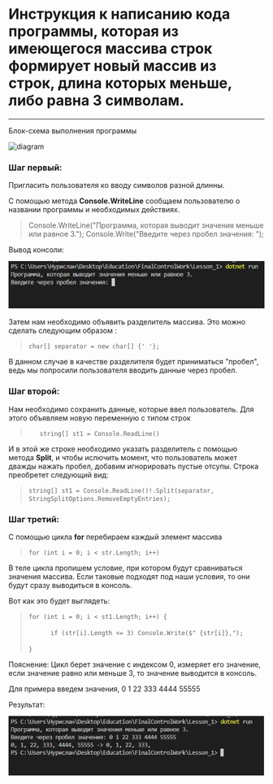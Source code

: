 # Инструкция к написанию кода программы, которая из имеющегося массива строк формирует новый массив из строк, длина которых меньше, либо равна 3 символам.

___

Блок-схема выполнения программы

![diagram](/FinalControlWork/images/diagram.png)

### Шаг первый:

Пригласить пользователя ко вводу символов разной длинны.

С помощью метода **Console.WriteLine** сообщаем пользователю о названии программы и необходимых действиях.

> Console.WriteLine("Программа, которая выводит значения меньше или равное 3.");
Console.Write("Введите через пробел значения: ");

Вывод консоли:

![Подсказка](/images/promt1.png)

Затем нам необходимо объявить разделитель массива. Это можно сделать следующим образом :
>     char[] separator = new char[] {' '};

В данном случае в качестве разделителя будет приниматься "пробел", ведь  мы попросили пользователя вводить данные через пробел.

### Шаг второй:

Нам необходимо сохранить данные, которые ввел пользователь. Для этого объявляем новую переменную с типом строк
>        string[] st1 = Console.ReadLine()

И в этой же строке необходимо указать разделитель с помощью метода **Split**, и чтобы ислючить момент, что пользователь может дважды нажать пробел, добавим игнорировать пустые отсупы.
Строка преобретет следующий вид:
>     string[] st1 = Console.ReadLine()!.Split(separator, StringSplitOptions.RemoveEmptyEntries);

### Шаг третий:

С помощью цикла **for** перебираем каждый элемент массива

>     for (int i = 0; i < str.Length; i++)

В теле цикла пропишем условие, при котором будут сравниваться значения массива. Если таковые подходят под наши условия, то они будут сразу выводиться в консоль.

Вот как это будет выглядеть:

>     for (int i = 0; i < st1.Length; i++) {
>      
>           if (str[i].Length <= 3) Console.Write($" {str[i]},");
>
>     }

Пояснение:
Цикл берет значение с индексом 0, измеряет его значение, если значение равно или меньше 3, то значение выводится в консоль.

Для примера введем значения, 0 1 22 333 4444 55555

Результат: 

![Подсказка 2](/images/promt2.png)